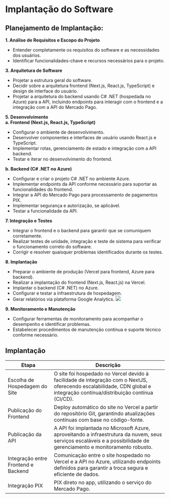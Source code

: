 # Implantação do Software

## Planejamento de Implantação:

**1. Análise de Requisitos e Escopo do Projeto**
* Entender completamente os requisitos do software e as necessidades dos usuários.
* Identificar funcionalidades-chave e recursos necessários para o projeto.

**3. Arquitetura de Software**
* Projetar a estrutura geral do software.
* Decidir sobre a arquitetura frontend (Next.js, React.js, TypeScript) e design de interface do usuário.
* Projetar a arquitetura do backend usando C# .NET (hospedada no Azure) para a API, incluindo endpoints para interagir com o frontend e a integração com a API do Mercado Pago.

**5. Desenvolvimento**<br>
**a. Frontend (Next.js, React.js, TypeScript)**
* Configurar o ambiente de desenvolvimento.
* Desenvolver componentes e interfaces de usuário usando React.js e TypeScript.
* Implementar rotas, gerenciamento de estado e integração com a API backend.
* Testar e iterar no desenvolvimento do frontend.

**b. Backend (C# .NET no Azure)**
* Configurar e criar o projeto C# .NET no ambiente Azure.
* Implementar endpoints da API conforme necessário para suportar as funcionalidades do frontend.
* Integrar a API do Mercado Pago para processamento de pagamentos PIX.
* Implementar segurança e autorização, se aplicável.
* Testar a funcionalidade da API.

**7. Integração e Testes**
* Integrar o frontend e o backend para garantir que se comuniquem corretamente.
* Realizar testes de unidade, integração e teste de sistema para verificar o funcionamento correto do software.
* Corrigir e resolver quaisquer problemas identificados durante os testes.

**8. Implantação**
* Preparar o ambiente de produção (Vercel para frontend, Azure para backend).
* Realizar a implantação do frontend (Next.js, React.js) na Vercel.
* Implantar o backend (C# .NET) no Azure.
* Configurar e testar a infraestrutura de hospedagem.
* Gerar relatórios via plataforma Google Analytics.
  <img src="https://github.com/ICEI-PUC-Minas-PMV-ADS/pmv-ads-2023-2-e5-proj-cor-da-chita/blob/main/docs/img/GA.jpeg" />


**9. Monitoramento e Manutenção**
* Configurar ferramentas de monitoramento para acompanhar o desempenho e identificar problemas.
* Estabelecer procedimentos de manutenção contínua e suporte técnico conforme necessário.

## Implantação

| Etapa | Descrição |
|-------|-----------|
| Escolha de Hospedagem do Site | O site foi hospedado no Vercel devido à facilidade de integração com o NextJS, oferecendo escalabilidade, CDN global e integração contínua/distribuição contínua (CI/CD). |
| Publicação do Frontend | Deploy automático do site no Vercel a partir do repositório Git, garantindo atualizações contínuas com base no código-fonte. |
| Publicação da API | A API foi implantada no Microsoft Azure, aproveitando a infraestrutura da nuvem, seus serviços escaláveis e a possibilidade de gerenciamento e monitoramento robusto. |
| Integração entre Frontend e Backend | Comunicação entre o site hospedado no Vercel e a API no Azure, utilizando endpoints definidos para garantir a troca segura e eficiente de dados. |
| Integração PIX | PIX direto no app, utilizando o serviço do Mercado Pago. |



